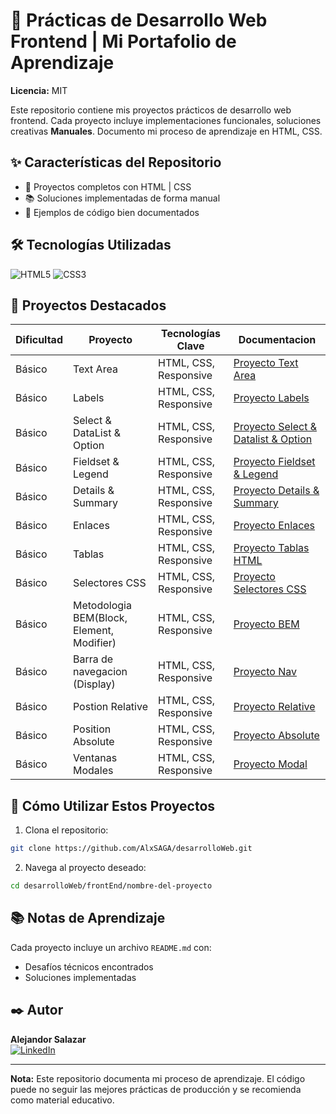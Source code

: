
# 🎨 Prácticas de Desarrollo Web Frontend | Mi Portafolio de Aprendizaje
**Licencia:** MIT

Este repositorio contiene mis proyectos prácticos de desarrollo web frontend. Cada proyecto incluye implementaciones funcionales, soluciones creativas  **Manuales**. Documento mi proceso de aprendizaje en HTML, CSS.

## ✨ Características del Repositorio
- 🎯 Proyectos completos con HTML | CSS
- 📚 Soluciones implementadas de forma manual
- 🧪 Ejemplos de código bien documentados
## 🛠️ Tecnologías Utilizadas
![HTML5](https://img.shields.io/badge/-HTML5-E34F26?logo=html5&logoColor=white)
![CSS3](https://img.shields.io/badge/-CSS3-1572B6?logo=css3)

## 📌 Proyectos Destacados
| Dificultad | Proyecto                                  | Tecnologías Clave     | Documentacion                                                                       |
| ---------- | ----------------------------------------- | --------------------- | ----------------------------------------------------------------------------------- |
| Básico     | Text Area                                 | HTML, CSS, Responsive | [Proyecto Text Area](frontEnd/01-text_area/README.md)                               |
| Básico     | Labels                                    | HTML, CSS, Responsive | [Proyecto Labels](frontEnd/02-labels/README.md)                                     |
| Básico     | Select & DataList & Option                | HTML, CSS, Responsive | [Proyecto Select & Datalist & Option](frontEnd/03-Select_Datalist_Option/README.md) |
| Básico     | Fieldset & Legend                         | HTML, CSS, Responsive | [Proyecto Fieldset & Legend](frontEnd/04-fieldset_legend/README.md)                 |
| Básico     | Details & Summary                         | HTML, CSS, Responsive | [Proyecto Details & Summary](frontEnd/05-Details_Summary/README.md)                 |
| Básico     | Enlaces                                   | HTML, CSS, Responsive | [Proyecto Enlaces](frontEnd/06-Enlaces/README.md)                                   |
| Básico     | Tablas                                    | HTML, CSS, Responsive | [Proyecto Tablas HTML](frontEnd/07-TablasHTML/README.md)                            |
| Básico     | Selectores CSS                            | HTML, CSS, Responsive | [Proyecto Selectores CSS](frontEnd/08-SelectoresCSS/README.md)                      |
| Básico     | Metodologia BEM(Block, Element, Modifier) | HTML, CSS, Responsive | [Proyecto BEM](frontEnd/09-BEM/README.md)                                           |
| Básico     | Barra de navegacion (Display)             | HTML, CSS, Responsive | [Proyecto Nav](frontEnd/10-barra_navegacion/README.md)                              |
| Básico     | Postion Relative                          | HTML, CSS, Responsive | [Proyecto Relative](frontEnd/11-position_relative/README.md)                        |
| Básico     | Position Absolute                         | HTML, CSS, Responsive | [Proyecto Absolute](frontEnd/12-position_absolute/README.md)                        |
| Básico     | Ventanas Modales                          | HTML, CSS, Responsive | [Proyecto Modal](frontEnd/13-ventana_modal/README.md)                               |
## 🚀 Cómo Utilizar Estos Proyectos
1. Clona el repositorio:
```bash
git clone https://github.com/AlxSAGA/desarrolloWeb.git
```
2. Navega al proyecto deseado:
```bash
cd desarrolloWeb/frontEnd/nombre-del-proyecto
```

## 📚 Notas de Aprendizaje
Cada proyecto incluye un archivo `README.md` con:
- Desafíos técnicos encontrados
- Soluciones implementadas
## ✒️ Autor
**Alejandor Salazar**   
[![LinkedIn](https://img.shields.io/badge/-LinkedIn-0A66C2?logo=linkedin)](https://linkedin.com/in/0xalxsg)

---

**Nota:** Este repositorio documenta mi proceso de aprendizaje. El código puede no seguir las mejores prácticas de producción y se recomienda como material educativo.
 